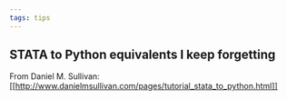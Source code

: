 ```yaml
---
tags: tips
---
```


## STATA to Python equivalents I keep forgetting

From Daniel M. Sullivan: [[http://www.danielmsullivan.com/pages/tutorial_stata_to_python.html]]
